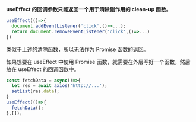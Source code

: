 **useEffect 的回调参数只能返回一个用于清除副作用的 clean-up 函数。**

```js
useEffect(()=>{
  document.addEventListener('click',()=>...);
  return document.removeEventListener('click',()=>...)
})
```

类似于上述的清除函数，所以无法作为 Promise 函数的返回。

如果想要在 useEffect 中使用 Promise 函数，就需要在外层写好一个函数，然后放在 useEffect 的回调函数中。

```js
const fetchData = async()=>{
  let res = await axios('http://...');
  setList(res.data);
}
useEffect(()=>{
  fetchData();
},[]);
```



